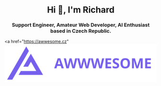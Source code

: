 <h1 align="center">Hi 👋, I'm Richard</h1>
<h3 align="center">Support Engineer, Amateur Web Developer, AI Enthusiast based in Czech Republic.</h3>

<a href="https://awwesome.cz" <img src="awwwesome_logo.png"></a>
